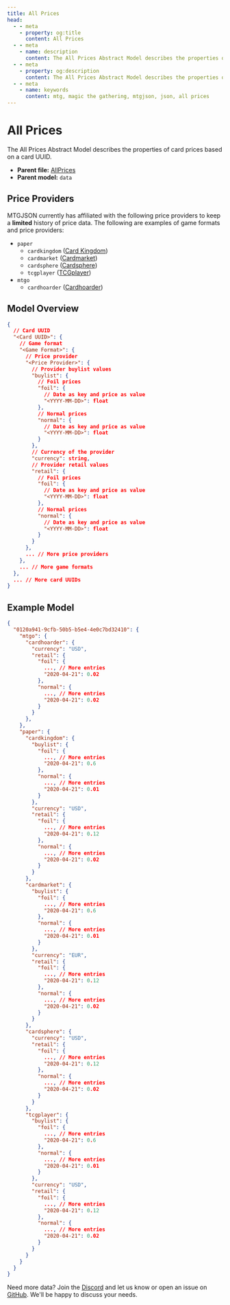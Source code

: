 ```yaml
---
title: All Prices
head:
  - - meta
    - property: og:title
      content: All Prices
  - - meta
    - name: description
      content: The All Prices Abstract Model describes the properties of card prices based on a card UUID.
  - - meta
    - property: og:description
      content: The All Prices Abstract Model describes the properties of card prices based on a card UUID.
  - - meta
    - name: keywords
      content: mtg, magic the gathering, mtgjson, json, all prices
---
```


# All Prices

The All Prices Abstract Model describes the properties of card prices based on a card UUID.

- **Parent file:** [AllPrices](/downloads/all-files/#allprices)
- **Parent model:** `data`

## Price Providers

MTGJSON currently has affiliated with the following price providers to keep a **limited** history of price data. The following are examples of game formats and price providers:

- `paper`
  - `cardkingdom` ([Card Kingdom](https://www.cardkingdom.com?partner=mtgjson&utm_source=mtgjson&utm_medium=affiliate&utm_campaign=mtgjson))
  - `cardmarket` ([Cardmarket](https://www.cardmarket.com/en/Magic?utm_campaign=card_prices&utm_medium=text&utm_source=mtgjson))
  - `cardsphere` ([Cardsphere](https://www.cardsphere.com/))
  - `tcgplayer` ([TCGplayer](https://www.tcgplayer.com/?partner=mtgjson&utm_campaign=affiliate&utm_medium=mtgjson&utm_source=mtgjson))
- `mtgo`
  - `cardhoarder` ([Cardhoarder](https://www.cardhoarder.com/?affiliate_id=mtgjson&utm_source=mtgjson&utm_campaign=affiliate&utm_medium=card))

## Model Overview

```json
{
  // Card UUID
  "<Card UUID>": {
    // Game format
    "<Game Format>": {
      // Price provider
      "<Price Provider>": {
        // Provider buylist values
        "buylist": {
          // Foil prices
          "foil": {
            // Date as key and price as value
            "<YYYY-MM-DD>": float
          },
          // Normal prices
          "normal": {
            // Date as key and price as value
            "<YYYY-MM-DD>": float
          }
        },
        // Currency of the provider
        "currency": string,
        // Provider retail values
        "retail": {
          // Foil prices
          "foil": {
            // Date as key and price as value
            "<YYYY-MM-DD>": float
          },
          // Normal prices
          "normal": {
            // Date as key and price as value
            "<YYYY-MM-DD>": float
          }
        }
      },
      ... // More price providers
    },
    ... // More game formats
  },
  ... // More card UUIDs
}
```

## Example Model

```json
{
  "0120a941-9cfb-50b5-b5e4-4e0c7bd32410": {
    "mtgo": {
      "cardhoarder": {
        "currency": "USD",
        "retail": {
          "foil": {
            ..., // More entries
            "2020-04-21": 0.02
          },
          "normal": {
            ..., // More entries
            "2020-04-21": 0.02
          }
        }
      },
    },
    "paper": {
      "cardkingdom": {
        "buylist": {
          "foil": {
            ..., // More entries
            "2020-04-21": 0.6
          },
          "normal": {
            ..., // More entries
            "2020-04-21": 0.01
          }
        },
        "currency": "USD",
        "retail": {
          "foil": {
            ..., // More entries
            "2020-04-21": 0.12
          },
          "normal": {
            ..., // More entries
            "2020-04-21": 0.02
          }
        }
      },
      "cardmarket": {
        "buylist": {
          "foil": {
            ..., // More entries
            "2020-04-21": 0.6
          },
          "normal": {
            ..., // More entries
            "2020-04-21": 0.01
          }
        },
        "currency": "EUR",
        "retail": {
          "foil": {
            ..., // More entries
            "2020-04-21": 0.12
          },
          "normal": {
            ..., // More entries
            "2020-04-21": 0.02
          }
        }
      },
      "cardsphere": {
        "currency": "USD",
        "retail": {
          "foil": {
            ..., // More entries
            "2020-04-21": 0.12
          },
          "normal": {
            ..., // More entries
            "2020-04-21": 0.02
          }
        }
      },
      "tcgplayer": {
        "buylist": {
          "foil": {
            ..., // More entries
            "2020-04-21": 0.6
          },
          "normal": {
            ..., // More entries
            "2020-04-21": 0.01
          }
        },
        "currency": "USD",
        "retail": {
          "foil": {
            ..., // More entries
            "2020-04-21": 0.12
          },
          "normal": {
            ..., // More entries
            "2020-04-21": 0.02
          }
        }
      }
    }
  }
}
```

Need more data? Join the [Discord](https://mtgjson.com/discord) and let us know or open an issue on [GitHub](https://github.com/mtgjson/mtgjson/issues). We'll be happy to discuss your needs.
